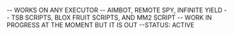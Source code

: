 -- WORKS ON ANY EXECUTOR
-- AIMBOT, REMOTE SPY, INFINITE YIELD
-- TSB SCRIPTS, BLOX FRUIT SCRIPTS, AND MM2 SCRIPT
-- WORK IN PROGRESS AT THE MOMENT BUT IT IS OUT
--STATUS: ACTIVE
